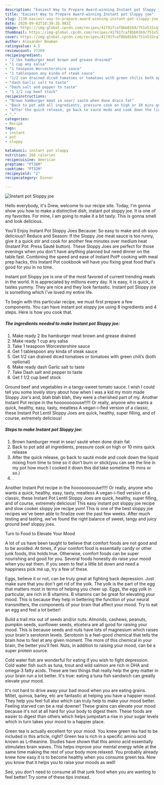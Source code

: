 ```yaml
---
description: "Easiest Way to Prepare Award-winning Instant pot Sloppy joe"
title: "Easiest Way to Prepare Award-winning Instant pot Sloppy joe"
slug: 2130-easiest-way-to-prepare-award-winning-instant-pot-sloppy-joe
date: 2020-09-02T18:39:35.983Z
image: https://img-global.cpcdn.com/recipes/41791fcaf8bb01b9/751x532cq70/instant-pot-sloppy-joe-recipe-main-photo.jpg
thumbnail: https://img-global.cpcdn.com/recipes/41791fcaf8bb01b9/751x532cq70/instant-pot-sloppy-joe-recipe-main-photo.jpg
cover: https://img-global.cpcdn.com/recipes/41791fcaf8bb01b9/751x532cq70/instant-pot-sloppy-joe-recipe-main-photo.jpg
author: Alexander Bowman
ratingvalue: 4.5
reviewcount: 37209
recipeingredient:
- "2 lbs hamburger meat brown and grease drained"
- "1 cup any salsa"
- "1 teaspoon Worcestershire sauce"
- "1 tablespoon any kinda of steak sauce"
- "1/2 can drained diced tomatoes or tomatoes with green chilis both optional"
- "dash Garlic salt to taste"
- "Dash salt and pepper to taste"
- "1 1/2 cup beef stock"
recipeinstructions:
- "Brown hamburger meat in sear/ sauté when done drain fat"
- "Back to pot add all ingredients, pressure cook on high or 10 mins quick release"
- "After the quick release, go back to sauté mode and cook down the liquid mixing from time to time so it don’t burn or stick(you can see the line in my pot how much I cooked it down this did take sometime 15 mins or so.)"
- "."
categories:
- Recipe
tags:
- instant
- pot
- sloppy

katakunci: instant pot sloppy 
nutrition: 266 calories
recipecuisine: American
preptime: "PT36M"
cooktime: "PT32M"
recipeyield: "2"
recipecategory: Dinner

---
```



![Instant pot Sloppy joe](https://img-global.cpcdn.com/recipes/41791fcaf8bb01b9/751x532cq70/instant-pot-sloppy-joe-recipe-main-photo.jpg)

Hello everybody, it's Drew, welcome to our recipe site. Today, I'm gonna show you how to make a distinctive dish, instant pot sloppy joe. It is one of my favorites. For mine, I am going to make it a bit tasty. This is gonna smell and look delicious.

You&#39;ll Enjoy Instant Pot Sloppy Joes Because: So easy to make and oh sooo delicious!! Reduce and Season: If the Sloppy Joe meat sauce is too runny, give it a quick stir and cook for another few minutes over medium heat (Instant Pot: Press Sauté button). These Sloppy Joes are perfect for those evenings when you don&#39;t have anything planned but need dinner on the table fast. Combining the speed and ease of Instant Pot® cooking with meal prep hacks, this Instant Pot cookbook will have you fixing great food that&#39;s good for you in no time.

Instant pot Sloppy joe is one of the most favored of current trending meals in the world. It is appreciated by millions every day. It is easy, it is quick, it tastes yummy. They are nice and they look fantastic. Instant pot Sloppy joe is something which I've loved my entire life.


To begin with this particular recipe, we must first prepare a few components. You can have instant pot sloppy joe using 8 ingredients and 4 steps. Here is how you cook that.

<!--inarticleads1-->

##### The ingredients needed to make Instant pot Sloppy joe:

1. Make ready 2 lbs hamburger meat brown and grease drained
1. Make ready 1 cup any salsa
1. Take 1 teaspoon Worcestershire sauce
1. Get 1 tablespoon any kinda of steak sauce
1. Get 1/2 can drained diced tomatoes or tomatoes with green chili’s (both optional)
1. Make ready dash Garlic salt to taste
1. Take Dash salt and pepper to taste
1. Get 1 1/2 cup beef stock


Ground beef and vegetables in a tangy-sweet tomato sauce. I wish I could tell you some lovely story about how when I was a kid my mom made Sloppy Joe&#39;s and, blah blah blah, they were a cherished part of my. Another Instant Pot recipe in the hoooooooouse!!!!! Or really, anyone who wants a quick, healthy, easy, tasty, meatless A vegan-i-fied version of a classic, these Instant Pot Lentil Sloppy Joes are quick, healthy, super filling, and of course, extremely delicious! 

<!--inarticleads2-->

##### Steps to make Instant pot Sloppy joe:

1. Brown hamburger meat in sear/ sauté when done drain fat
1. Back to pot add all ingredients, pressure cook on high or 10 mins quick release
1. After the quick release, go back to sauté mode and cook down the liquid mixing from time to time so it don’t burn or stick(you can see the line in my pot how much I cooked it down this did take sometime 15 mins or so.)
1. .


Another Instant Pot recipe in the hoooooooouse!!!!! Or really, anyone who wants a quick, healthy, easy, tasty, meatless A vegan-i-fied version of a classic, these Instant Pot Lentil Sloppy Joes are quick, healthy, super filling, and of course, extremely delicious! This easy instant pot sloppy joe recipe and slow cooker sloppy joe recipe yum! This is one of the best sloppy joe recipes we&#39;ve been able to finalize over the past few weeks. After much testing and tasting, we&#39;ve found the right balance of sweet, tangy and juicy ground beef sloppy joes. 

Turn to Food to Elevate Your Mood


A lot of us have been taught to believe that comfort foods are not good and to be avoided. At times, if your comfort food is essentially candy or other junk foods, this holds true. Otherwise, comfort foods can be super nourishing and good for you. Several foods honestly do raise your mood when you eat them. If you seem to feel a little bit down and need a happiness pick me up, try a few of these.

Eggs, believe it or not, can be truly great at fighting back depression. Just make sure that you don't get rid of the yolk. The yolk is the part of the egg that matters most in terms of helping you cheer up. Eggs, the egg yolk in particular, are rich in B vitamins. B vitamins can be great for elevating your mood. This is because they help in bettering the function of your neural transmitters, the components of your brain that affect your mood. Try to eat an egg and feel a lot better!

Build a trail mix out of seeds and/or nuts. Almonds, cashews, peanuts, pumpkin seeds, sunflower seeds, etcetera are all good for raising your mood. This is because seeds and nuts have lots of magnesium which raises your brain's serotonin levels. Serotonin is a feel-good chemical that tells the brain how to feel at any given moment. The more of this chemical in your brain, the better you'll feel. Nuts, in addition to raising your mood, can be a super protein source.

Cold water fish are wonderful for eating if you wish to fight depression. Cold water fish such as tuna, trout and wild salmon are rich in DHA and omega-3 fatty acids. These are two things that really help the grey matter in your brain run a lot better. It's true: eating a tuna fish sandwich can greatly elevate your mood. 

It's not hard to drive away your bad mood when you are eating grains. Millet, quinoa, barley, etc are fantastic at helping you have a happier mood. They help you feel full also which can truly help to make your mood better. Feeling starved can be a real downer! These grains can elevate your mood because it's not at all hard for your body to digest them. These foods are easier to digest than others which helps jumpstart a rise in your sugar levels which in turn takes your mood to a happier place.

Green tea is actually excellent for your mood. You knew green tea had to be included in this article, right? Green tea is rich in a specific amino acid known as L-theanine. Studies have shown that this amino acid essentially stimulates brain waves. This helps improve your mental energy while at the same time making the rest of your body more relaxed. You probably already knew how easy it is to become healthy when you consume green tea. Now you know that it helps you to raise your moods as well!

See, you don't need to consume all that junk food when you are wanting to feel better! Try  some  of  these  tips  instead.

